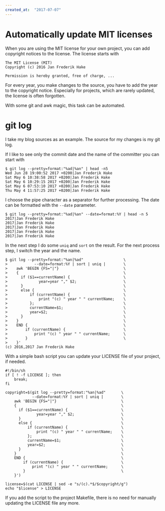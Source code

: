 ```yaml
---
created_at:  "2017-07-07"
---
```


# Automatically update MIT licenses 

When you are using the MIT license for your own project, you can add copyright notices to the license.
The license starts with

```nohighlight
The MIT License (MIT)
Copyright (c) 2016 Jan Frederik Hake

Permission is hereby granted, free of charge, ...
```

For every year, you make changes to the source, you have to add the year to the copyright notice.
Especially for projects, which are rarely updated, the license is often forgotten.

With some git and awk magic, this task can be automated.
<!--more-->

# git log

I take my blog sources as an example.
The source for my changes is my git log.

If I like to see only the commit date and the name of the committer you can start with

```
$ git log --pretty=format:"%ad|%an" | head -n5
Wed Jun 28 19:00:52 2017 +0200|Jan Frederik Hake
Sat May 6 10:38:58 2017 +0200|Jan Frederik Hake
Sat May 6 10:29:15 2017 +0200|Jan Frederik Hake
Sat May 6 07:53:10 2017 +0200|Jan Frederik Hake
Thu May 4 11:57:25 2017 +0200|Jan Frederik Hake
```
   
I choose the pipe character as a separator for further processing.
The date can be formatted with the `--date` parameter.

    $ git log --pretty=format:"%ad|%an" --date=format:%Y | head -n 5
    2017|Jan Frederik Hake
    2017|Jan Frederik Hake
    2017|Jan Frederik Hake
    2017|Jan Frederik Hake
    2017|Jan Frederik Hake

In the next step I do some `uniq` and `sort` on the result. 
For the next process step, I switch the year and the name.

    $ git log --pretty=format:"%an|%ad"                  \
    >            --date=format:%Y | sort | uniq |        \
    >    awk 'BEGIN {FS="|"}                             \
    >    {                                               \
    >      if ($1==currentName) {                        \
    >              year=year "," $2;                     \
    >      }                                             \
    >      else {                                        \
    >          if (currentName) {                        \
    >              print "(c) " year " " currentName;    \
    >          };                                        \
    >          currentName=$1;                           \
    >          year=$2;                                  \
    >      }                                             \
    >    }                                               \
    >    END {                                           \
    >        if (currentName) {                          \
    >            print "(c) " year " " currentName;      \
    >        }                                           \
    >    }' 
    (c) 2016,2017 Jan Frederik Hake 

With a simple bash script you can update your LICENSE file of your project, if needed.

    #!/bin/sh
    if [ ! -f LICENSE ]; then
        break; 
    fi
    
    copyright=$(git log --pretty=format:"%an|%ad"       \
                --date=format:%Y | sort | uniq |        \
        awk 'BEGIN {FS="|"}                             \
        {                                               \
          if ($1==currentName) {                        \
                  year=year "," $2;                     \
          }                                             \
          else {                                        \
              if (currentName) {                        \
                  print "(c) " year " " currentName;    \
              };                                        \
              currentName=$1;                           \
              year=$2;                                  \
          }                                             \
        }                                               \
        END {                                           \
            if (currentName) {                          \
                print "(c) " year " " currentName;      \
            }                                           \
        }')
    
    license=$(cat LICENSE | sed -e "s/(c).*$/$copyright/g")
    echo "$license" > LICENSE

If you add the script to the project Makefile, there is no need for manually updating the LICENSE file any more.
